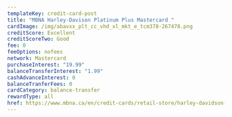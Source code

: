 ```yaml
---
templateKey: credit-card-post
title: "MBNA Harley-Davison Platinum Plus Mastercard "
cardImage: /img/abavxx_plt_cc_vhd_xl_mkt_e_tcm378-267478.png
creditScore: Excellent
creditScoreTwo: Good
fee: 0
feeOptions: nofees
network: Mastercard
purchaseInterest: "19.99"
balanceTransferInterest: "1.99"
cashAdvanceInterest: 0
balanceTranferFees: 0
cardCategory: balance-transfer
rewardType: all
href: https://www.mbna.ca/en/credit-cards/retail-store/harley-davidson-rewards-mastercard/
---
```

